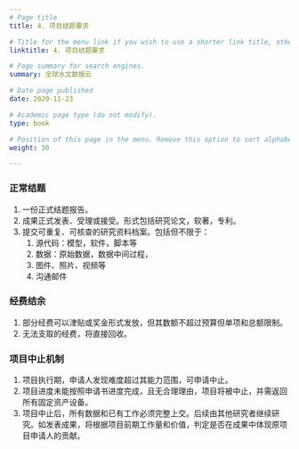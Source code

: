 ```yaml
---
# Page title
title: 4. 项目结题要求

# Title for the menu link if you wish to use a shorter link title, otherwise remove this option.
linktitle: 4. 项目结题要求

# Page summary for search engines.
summary: 全球水文数据云

# Date page published
date: 2020-11-23

# Academic page type (do not modify).
type: book

# Position of this page in the menu. Remove this option to sort alphabetically.
weight: 30

---
```


### 正常结题
1. 一份正式结题报告。
2. 成果正式发表、受理或接受。形式包括研究论文，软著，专利。
3. 提交可重复、可核查的研究资料档案。包括但不限于：
    1. 源代码：模型，软件，脚本等
    2. 数据：原始数据，数据中间过程，
    3. 图件、照片、视频等
    4. 沟通邮件

### 经费结余
1. 部分经费可以津贴或奖金形式发放，但其数额不超过预算但单项和总额限制。
2. 无法支取的经费，将直接回收。


### 项目中止机制

1. 项目执行期，申请人发现难度超过其能力范围，可申请中止。
1. 项目进度未能按照申请书进度完成，且无合理理由，项目将被中止，并需返回所有固定资产设备。
1. 项目中止后，所有数据和已有工作必须完整上交。后续由其他研究者继续研究。如发表成果，将根据项目前期工作量和价值，判定是否在成果中体现原项目申请人的贡献。


